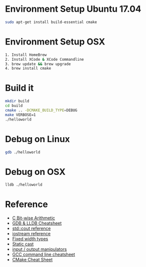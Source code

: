 # Environment Setup Ubuntu 17.04
```bash
sudo apt-get install build-essential cmake
```

# Environment Setup OSX
```bash
1. Install HomeBrew
2. Install XCode & XCode Commandline
3. brew update && brew upgrade
4. brew install cmake
```

# Build it
```bash
mkdir build
cd build
cmake .. -DCMAKE_BUILD_TYPE=DEBUG
make VERBOSE=1
./helloworld
```

# Debug on Linux
```bash
gdb ./helloworld
```

# Debug on OSX
```bash
lldb ./helloworld
```

# Reference
* [C Bit-wise Arithmetic](https://en.wikipedia.org/wiki/Bitwise_operations_in_C)
* [GDB & LLDB Cheatsheet](https://lldb.llvm.org/lldb-gdb.html)
* [std::cout reference](http://en.cppreference.com/w/cpp/io/cout)
* [iostream reference](http://en.cppreference.com/w/cpp/header/iostream)
* [Fixed width types](http://en.cppreference.com/w/cpp/types/integer)
* [Static cast](http://en.cppreference.com/w/cpp/language/static_cast)
* [input / output manipulators](http://en.cppreference.com/w/cpp/io/manip/hex)
* [GCC command line cheatsheet](http://lzone.de/cheat-sheet/GCC)
* [CMake Cheat Sheet](http://jbrd.github.io/2011/07/16/cmake-cheat-sheet.html)

